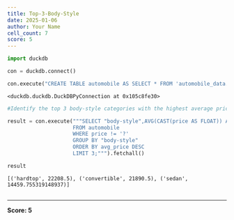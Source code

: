 ```yaml
---
title: Top-3-Body-Style
date: 2025-01-06
author: Your Name
cell_count: 7
score: 5
---
```


```python
import duckdb
```


```python
con = duckdb.connect()
```


```python
con.execute("CREATE TABLE automobile AS SELECT * FROM 'automobile_data.csv'")
```




    <duckdb.duckdb.DuckDBPyConnection at 0x105c8fe30>




```python
#Identify the top 3 body-style categories with the highest average price.
```


```python
result = con.execute("""SELECT "body-style",AVG(CAST(price AS FLOAT)) AS avg_price
                     FROM automobile
                     WHERE price != '?'
                     GROUP BY "body-style"
                     ORDER BY avg_price DESC
                     LIMIT 3;""").fetchall()
```


```python
result
```




    [('hardtop', 22208.5), ('convertible', 21890.5), ('sedan', 14459.755319148937)]




```python

```


---
**Score: 5**
